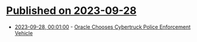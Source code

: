 # [Published on 2023-09-28](index.md)

* [2023-09-28, 00:01:00](https://soylentnews.org/article.pl?sid=23/09/27/1559242&from=rss) - [Oracle Chooses Cybertruck Police Enforcement Vehicle](https://soylentnews.org/article.pl?sid=23/09/27/1559242&from=rss)
